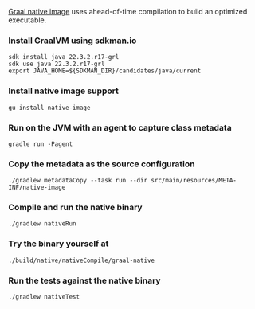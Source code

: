 [Graal native image][] uses ahead-of-time compilation to build an optimized executable.

### Install GraalVM using sdkman.io

```console
sdk install java 22.3.2.r17-grl
sdk use java 22.3.2.r17-grl
export JAVA_HOME=${SDKMAN_DIR}/candidates/java/current
```

### Install native image support

```console
gu install native-image
```

### Run on the JVM with an agent to capture class metadata

```console
gradle run -Pagent
```

### Copy the metadata as the source configuration

```console
./gradlew metadataCopy --task run --dir src/main/resources/META-INF/native-image
```

### Compile and run the native binary

```console
./gradlew nativeRun
```

### Try the binary yourself at

```console
./build/native/nativeCompile/graal-native
```

### Run the tests against the native binary

```console
./gradlew nativeTest
```

[Graal native image]: https://www.graalvm.org/22.0/reference-manual/native-image
